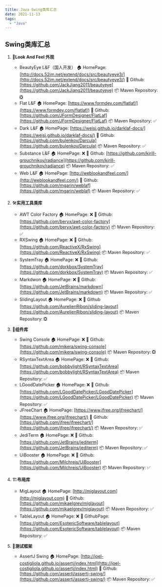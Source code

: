 ```yaml
---
title: Java Swing类库汇总
date: 2021-11-13
tags:
  - "Java"
---
```


## Swing类库汇总

1. 🌸**Look And Feel 外观**
   - BeautyEye L&F（国人开发）
     🏠 HomePage: [http://docs.52im.net/extend/docs/src/beautyeye3/](http://docs.52im.net/extend/docs/src/beautyeye3/)
     🛒 Github: [https://github.com/JackJiang2011/beautyeye](https://github.com/JackJiang2011/beautyeye)
     📦 Maven Repository: ❎
   - Flat L&F
     🏠 HomePage: [https://www.formdev.com/flatlaf/](https://www.formdev.com/flatlaf/)
     🛒 Github: [https://github.com/JFormDesigner/FlatLaf](https://github.com/JFormDesigner/FlatLaf)
     📦 Maven Repository: ✅
   - Dark L&F
     🏠 HomePage: [https://weisj.github.io/darklaf-docs/](https://weisj.github.io/darklaf-docs/)
     🛒 Github: [https://github.com/bulenkov/Darcula](https://github.com/bulenkov/Darcula)
     📦 Maven Repository: ✅
   - Substance L&F
     🏠 HomePage: ❌
     🛒 Github: [https://github.com/kirill-grouchnikov/radiance](https://github.com/kirill-grouchnikov/radiance)
     📦 Maven Repository: ✅
   - Web L&F
     🏠 HomePage: [http://weblookandfeel.com/](http://weblookandfeel.com/)
     🛒 Github: [https://github.com/mgarin/weblaf](https://github.com/mgarin/weblaf)
     📦 Maven Repository: ✅

2. 🛠**实用工具类库**
   - AWT Color Factory
     🏠 HomePage: ❌
     🛒 Github: [https://github.com/beryx/awt-color-factory](https://github.com/beryx/awt-color-factory)
     📦 Maven Repository: ✅
   - RXSwing
     🏠 HomePage: ❌
     🛒 Github: [https://github.com/ReactiveX/RxSwing](https://github.com/ReactiveX/RxSwing)
     📦 Maven Repository: ✅
   - SystemTray
     🏠 HomePage: ❌
     🛒 Github: [https://github.com/dorkbox/SystemTray](https://github.com/dorkbox/SystemTray)
     📦 Maven Repository: ✅
    - Markdwon
     🏠 HomePage: ❌
     🛒 Github: [https://github.com/JetBrains/markdown](https://github.com/JetBrains/markdown)
     📦 Maven Repository: ✅
    - SlidingLayout
     🏠 HomePage: ❌
     🛒 Github [https://github.com/AurelienRibon/sliding-layout](https://github.com/AurelienRibon/sliding-layout)
     📦 Maven Repository: ❎
     

3. 🧩**组件库**
    - Swing Console
     🏠 HomePage: ❌
     🛒 Github: [https://github.com/mikera/swing-console](https://github.com/mikera/swing-console)
     📦 Maven Repository: ❎
    - RSyntaxTextArea
     🏠 HomePage: ❌
     🛒 Github: [https://github.com/bobbylight/RSyntaxTextArea](https://github.com/bobbylight/RSyntaxTextArea)
     📦 Maven Repository: ✅
    - LGoodDatePicker
     🏠 HomePage: ❌
     🛒 Github: [https://github.com/LGoodDatePicker/LGoodDatePicker](https://github.com/LGoodDatePicker/LGoodDatePicker)
     📦 Maven Repository: ✅
    - JFreeChart
     🏠 HomePage: [https://www.jfree.org/jfreechart/](https://www.jfree.org/jfreechart/)
     🛒 Github: [https://github.com/jfree/jfreechart/](https://github.com/jfree/jfreechart/)
     📦 Maven Repository: ✅
    - JediTerm
     🏠 HomePage: ❌
     🛒 Github: [https://github.com/JetBrains/jediterm](https://github.com/JetBrains/jediterm)
     📦 Maven Repository: ✅
    - UiBooster
     🏠 HomePage: ❌
     🛒 Github: [https://github.com/Milchreis/UiBooster](https://github.com/Milchreis/UiBooster)
     📦 Maven Repository: ✅

4. 🏗**布局库**
   - MigLayout
     🏠 HomePage: [http://miglayout.com](http://miglayout.com)
     🛒 Github: [https://github.com/mikaelgrev/miglayout](https://github.com/mikaelgrev/miglayout)
     📦 Maven Repository: ✅
   - TableLayout
     🏠 HomePage: ❌
     🛒 GithubPage: [https://github.com/EsotericSoftware/tablelayout](https://github.com/EsotericSoftware/tablelayout)
     📦 Maven Repository: ✅

5. 📝**测试框架**
   - AssertJ Swing
     🏠 HomePage: [http://joel-costigliola.github.io/assertj/index.html](http://joel-costigliola.github.io/assertj/index.html)
     🛒 Github: [https://github.com/assertj/assertj-swing/](https://github.com/assertj/assertj-swing/)
     📦 Maven Repository: ✅